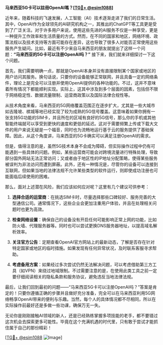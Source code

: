 **马来西亚5G卡可以註冊OpenAI嗎？[[TG💪+ @esim1088](https://t.me/s/esim1088)]**

近年来，随着科技的飞速发展，人工智能（AI）技术逐渐走进了我们的日常生活。其中，OpenAI作为全球领先的AI研究机构之一，其推出的ChatGPT等工具更是受到了广泛关注。对于许多用户来说，使用这些先进的AI服务不仅是一种享受，更是一种提升工作效率和生活质量的方式。然而，在不同的国家和地区，网络环境、政策法规以及技术支持等方面可能存在差异，这也导致了很多人对能否正常使用这些服务产生疑问。比如，最近有不少来自马来西亚的朋友就提出了这样一个问题：**“马来西亚的5G卡可以注册OpenAI吗？”** 接下来，我们就来详细探讨一下这个问题。

首先，我们需要明确一点，那就是OpenAI本身并没有直接限制某个国家或地区的用户访问其服务。换句话说，只要你的设备能够正常联网，并且具备一定的网络条件，理论上是完全可以注册并使用OpenAI提供的各种功能的。不过，这并不意味着所有情况下都能顺利实现。实际上，这其中涉及到多个层面的因素，包括但不限于网络稳定性、数据流量限制、运营商政策以及国际法律合规性等。

从技术角度来看，马来西亚的5G网络覆盖范围正在逐步扩大，尤其是一些大城市如吉隆坡、槟城等地已经实现了较为成熟的5G信号覆盖。这意味着如果你拥有一张支持5G功能的SIM卡，并且所在的区域有良好的5G信号，那么你的手机或其他智能终端就可以享受到更快的速度和更低的延迟。这对于需要频繁上传或下载大文件的用户来说无疑是一个福音，同时也为流畅地运行基于云的服务提供了基础保障。因此，从这个角度讲，马来西亚的5G卡确实可以满足注册OpenAI的需求。

但是，值得注意的是，虽然5G技术本身不会成为障碍，但实际操作过程中仍有可能遇到一些具体的问题。例如，某些运营商可能会对跨境流量进行特殊处理，导致部分国外网站无法正常访问；又或者由于地区性的IP地址分配策略，使得某些服务被误判为非法访问而遭到屏蔽。此外，还有一种情况是，尽管你的设备可以连接到互联网，但如果当地的法律法规不允许某些类型的软件运行，则即使成功注册也可能面临后续使用的困难。

那么，面对上述潜在风险，我们应该如何应对呢？这里有几个建议可供参考：

1. **选择合适的运营商**：在挑选SIM卡时，尽量选择那些口碑较好、服务完善的大型通信公司。通常情况下，这些企业会更加注重用户体验，并且在处理相关问题时也更为高效。

2. **检查网络设置**：确保自己的设备没有开启任何可能影响正常上网的功能，比如防火墙、代理服务器等。同时也可以尝试更换DNS服务器地址，以提高域名解析效率。

3. **关注官方公告**：定期查看OpenAI官方网站上的最新动态，了解是否存在针对特定国家或地区的临时措施。如果发现有任何异常状况，及时联系客服寻求帮助。

4. **考虑备用方案**：如果经过多次尝试仍然无法解决问题，可以考虑借助第三方工具（如VPN）来绕过地域限制。不过需要注意的是，在使用此类工具之前一定要仔细阅读相关的隐私条款和服务协议，避免违反当地法律法规。

最后，让我们回到最初的问题——“马来西亚5G卡可以注册OpenAI吗？”答案是肯定的！只要你遵循正确的步骤并且做好充分准备，完全可以在马来西亚利用5G网络畅享OpenAI带来的便利与乐趣。当然，每个人的具体情况都不尽相同，所以在实际操作前最好还是多做一些功课，确保万无一失。

无论你是刚刚接触AI领域的新人，还是已经熟练掌握多项技能的老手，都不要错过这次机会去探索更多可能性。毕竟在这个充满机遇的时代里，只有敢于尝试才能抓住属于自己的那份精彩！

[[TG💪+ @esim1088](https://t.me/s/esim1088) ![Image](https://i.postimg.cc/4NQfJmqS/Snipaste-2025-05-13-00-14-12.png)]